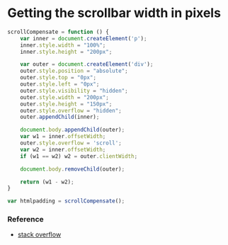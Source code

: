 # Getting the scrollbar width in pixels

```javascript
scrollCompensate = function () {
    var inner = document.createElement('p');
    inner.style.width = "100%";
    inner.style.height = "200px";

    var outer = document.createElement('div');
    outer.style.position = "absolute";
    outer.style.top = "0px";
    outer.style.left = "0px";
    outer.style.visibility = "hidden";
    outer.style.width = "200px";
    outer.style.height = "150px";
    outer.style.overflow = "hidden";
    outer.appendChild(inner);

    document.body.appendChild(outer);
    var w1 = inner.offsetWidth;
    outer.style.overflow = 'scroll';
    var w2 = inner.offsetWidth;
    if (w1 == w2) w2 = outer.clientWidth;

    document.body.removeChild(outer);

    return (w1 - w2);
}

var htmlpadding = scrollCompensate();
```

### Reference

* [stack overflow](http://stackoverflow.com/questions/19172936/javascript-get-window-width-minus-scrollbar-width)
